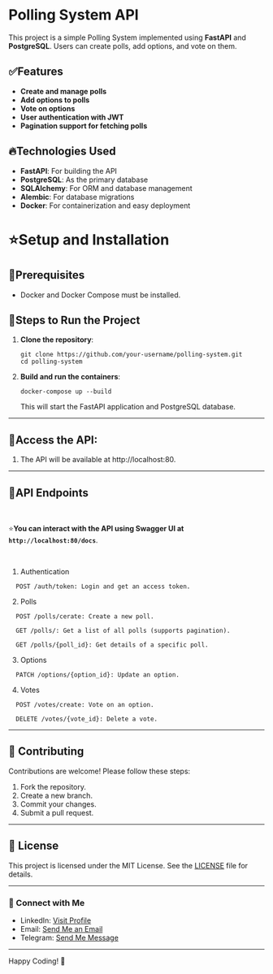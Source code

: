 # Polling System API

This project is a simple Polling System implemented using **FastAPI** and **PostgreSQL**. Users can create polls, add options, and vote on them.

## ✅Features

- **Create and manage polls**
- **Add options to polls**
- **Vote on options**
- **User authentication with JWT**
- **Pagination support for fetching polls**
<!-- - **Unit tests for API endpoints** -->

## 🔥Technologies Used

- **FastAPI**: For building the API
- **PostgreSQL**: As the primary database
- **SQLAlchemy**: For ORM and database management
- **Alembic**: For database migrations
- **Docker**: For containerization and easy deployment
<!-- - **Pytest**: For writing unit tests  -->

# ⭐Setup and Installation

## 📌Prerequisites

- Docker and Docker Compose must be installed.

## 📌Steps to Run the Project

1. **Clone the repository**:
    ```
    git clone https://github.com/your-username/polling-system.git
    cd polling-system
    ```
2. **Build and run the containers**:
    ```
    docker-compose up --build
    ```
    This will start the FastAPI application and PostgreSQL database.

---

## 🔎Access the API:

1. The API will be available at http://localhost:80.


---

## 🧾API Endpoints
</br>

⭐**You can interact with the API using Swagger UI at `http://localhost:80/docs`**.

</br>

1. Authentication
  ```
    POST /auth/token: Login and get an access token.
  ```

2. Polls
  ```
    POST /polls/cerate: Create a new poll.

    GET /polls/: Get a list of all polls (supports pagination).

    GET /polls/{poll_id}: Get details of a specific poll.
  ```

3. Options
  ```
    PATCH /options/{option_id}: Update an option.
  ```

4. Votes
  ```
    POST /votes/create: Vote on an option.

    DELETE /votes/{vote_id}: Delete a vote.
  ```

---
<!--
### Running Tests

- To run the unit tests, use the following command:
```
docker-compose exec app pytest
```
-->

## 🤝 Contributing

Contributions are welcome! Please follow these steps:
1. Fork the repository.
2. Create a new branch.
3. Commit your changes.
4. Submit a pull request.

---

## 📜 License

This project is licensed under the MIT License. See the [LICENSE](LICENSE) file for details.


---

### 🔗 Connect with Me
<!-- - GitHub: [Visit Profile](https://github.com/erfansafarzad7) -->
- LinkedIn: [Visit Profile](https://linkedin.com/in/erfansafarzad7)
- Email: [Send Me an Email](mailto:erfansafarzad7@gmail.com)
- Telegram: [Send Me Message](https://t.me/erfansafarzad7)

---

Happy Coding! 🎉








   
